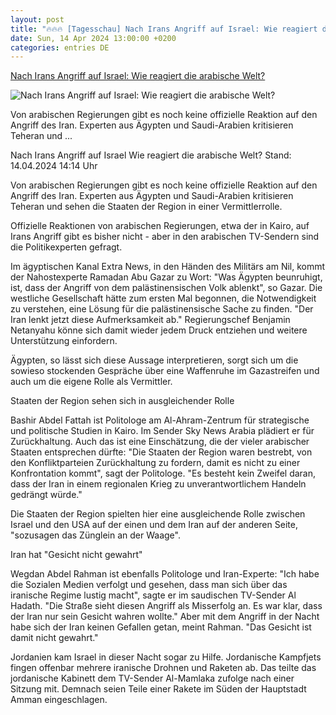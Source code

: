 ```yaml
---
layout: post
title: "🔥🔥🔥 [Tagesschau] Nach Irans Angriff auf Israel: Wie reagiert die arabische Welt?"
date: Sun, 14 Apr 2024 13:00:00 +0200
categories: entries DE
---
```

[Nach Irans Angriff auf Israel: Wie reagiert die arabische Welt?](https://www.tagesschau.de/ausland/israel-iran-arabische-reaktionen-100.html)

![Nach Irans Angriff auf Israel: Wie reagiert die arabische Welt?](https://images.tagesschau.de/image/208ec37a-b375-4a93-a963-8e84e6111838/AAABjtyPqlI/AAABjcWen7M/16x9-1280/kairo-stadtansicht-100.jpg)

Von arabischen Regierungen gibt es noch keine offizielle Reaktion auf den Angriff des Iran. Experten aus Ägypten und Saudi-Arabien kritisieren Teheran und ...

Nach Irans Angriff auf Israel Wie reagiert die arabische Welt? Stand: 14.04.2024 14:14 Uhr

Von arabischen Regierungen gibt es noch keine offizielle Reaktion auf den Angriff des Iran. Experten aus Ägypten und Saudi-Arabien kritisieren Teheran und sehen die Staaten der Region in einer Vermittlerrolle.

Offizielle Reaktionen von arabischen Regierungen, etwa der in Kairo, auf Irans Angriff gibt es bisher nicht - aber in den arabischen TV-Sendern sind die Politikexperten gefragt.

Im ägyptischen Kanal Extra News, in den Händen des Militärs am Nil, kommt der Nahostexperte Ramadan Abu Gazar zu Wort: "Was Ägypten beunruhigt, ist, dass der Angriff von dem palästinensischen Volk ablenkt", so Gazar. Die westliche Gesellschaft hätte zum ersten Mal begonnen, die Notwendigkeit zu verstehen, eine Lösung für die palästinensische Sache zu finden. "Der Iran lenkt jetzt diese Aufmerksamkeit ab." Regierungschef Benjamin Netanyahu könne sich damit wieder jedem Druck entziehen und weitere Unterstützung einfordern.

Ägypten, so lässt sich diese Aussage interpretieren, sorgt sich um die sowieso stockenden Gespräche über eine Waffenruhe im Gazastreifen und auch um die eigene Rolle als Vermittler.

Staaten der Region sehen sich in ausgleichender Rolle

Bashir Abdel Fattah ist Politologe am Al-Ahram-Zentrum für strategische und politische Studien in Kairo. Im Sender Sky News Arabia plädiert er für Zurückhaltung. Auch das ist eine Einschätzung, die der vieler arabischer Staaten entsprechen dürfte: "Die Staaten der Region waren bestrebt, von den Konfliktparteien Zurückhaltung zu fordern, damit es nicht zu einer Konfrontation kommt", sagt der Politologe. "Es besteht kein Zweifel daran, dass der Iran in einem regionalen Krieg zu unverantwortlichem Handeln gedrängt würde."

Die Staaten der Region spielten hier eine ausgleichende Rolle zwischen Israel und den USA auf der einen und dem Iran auf der anderen Seite, "sozusagen das Zünglein an der Waage".

Iran hat "Gesicht nicht gewahrt"

Wegdan Abdel Rahman ist ebenfalls Politologe und Iran-Experte: "Ich habe die Sozialen Medien verfolgt und gesehen, dass man sich über das iranische Regime lustig macht", sagte er im saudischen TV-Sender Al Hadath. "Die Straße sieht diesen Angriff als Misserfolg an. Es war klar, dass der Iran nur sein Gesicht wahren wollte." Aber mit dem Angriff in der Nacht habe sich der Iran keinen Gefallen getan, meint Rahman. "Das Gesicht ist damit nicht gewahrt."

Jordanien kam Israel in dieser Nacht sogar zu Hilfe. Jordanische Kampfjets fingen offenbar mehrere iranische Drohnen und Raketen ab. Das teilte das jordanische Kabinett dem TV-Sender Al-Mamlaka zufolge nach einer Sitzung mit. Demnach seien Teile einer Rakete im Süden der Hauptstadt Amman eingeschlagen.

